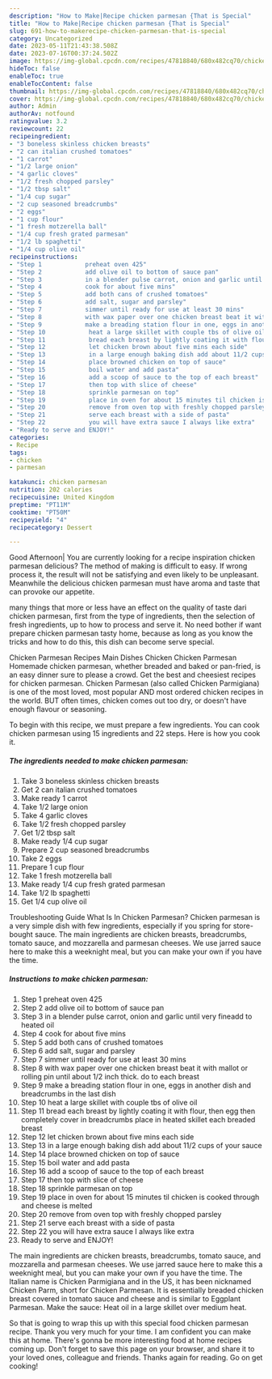 ```yaml
---
description: "How to Make|Recipe chicken parmesan {That is Special"
title: "How to Make|Recipe chicken parmesan {That is Special"
slug: 691-how-to-makerecipe-chicken-parmesan-that-is-special
category: Uncategorized
date: 2023-05-11T21:43:38.508Z
date: 2023-07-16T00:37:24.502Z
image: https://img-global.cpcdn.com/recipes/47818840/680x482cq70/chicken-parmesan-recipe-main-photo.jpg
hideToc: false
enableToc: true
enableTocContent: false
thumbnail: https://img-global.cpcdn.com/recipes/47818840/680x482cq70/chicken-parmesan-recipe-main-photo.jpg
cover: https://img-global.cpcdn.com/recipes/47818840/680x482cq70/chicken-parmesan-recipe-main-photo.jpg
author: Admin
authorAv: notfound
ratingvalue: 3.2
reviewcount: 22
recipeingredient:
- "3 boneless skinless chicken breasts"
- "2 can italian crushed tomatoes"
- "1 carrot"
- "1/2 large onion"
- "4 garlic cloves"
- "1/2 fresh chopped parsley"
- "1/2 tbsp salt"
- "1/4 cup sugar"
- "2 cup seasoned breadcrumbs"
- "2 eggs"
- "1 cup flour"
- "1 fresh motzerella ball"
- "1/4 cup fresh grated parmesan"
- "1/2 lb spaghetti"
- "1/4 cup olive oil"
recipeinstructions:
- "Step 1            preheat oven 425"
- "Step 2            add olive oil to bottom of sauce pan"
- "Step 3            in a blender pulse carrot, onion and garlic until very fineadd to heated oil"
- "Step 4            cook for about five mins"
- "Step 5            add both cans of crushed tomatoes"
- "Step 6            add salt, sugar and parsley"
- "Step 7            simmer until ready for use at least 30 mins"
- "Step 8            with wax paper over one chicken breast beat it with mallot or rolling pin until about 1/2 inch thick. do to each breast"
- "Step 9            make a breading station flour in one, eggs in another dish and breadcrumbs in the last dish"
- "Step 10            heat a large skillet with couple tbs of olive oil"
- "Step 11            bread each breast by lightly coating it with flour, then egg then completely cover in breadcrumbs place in heated skillet each breaded breast"
- "Step 12            let chicken brown about five mins each side"
- "Step 13            in a large enough baking dish add about 11/2 cups of your sauce"
- "Step 14            place browned chicken on top of sauce"
- "Step 15            boil water and add pasta"
- "Step 16            add a scoop of sauce to the top of each breast"
- "Step 17            then top with slice of cheese"
- "Step 18            sprinkle parmesan on top"
- "Step 19            place in oven for about 15 minutes til chicken is cooked through and cheese is melted"
- "Step 20            remove from oven top with freshly chopped parsley"
- "Step 21            serve each breast with a side of pasta"
- "Step 22            you will have extra sauce I always like extra"
- "Ready to serve and ENJOY!"
categories:
- Recipe
tags:
- chicken
- parmesan

katakunci: chicken parmesan 
nutrition: 202 calories
recipecuisine: United Kingdom
preptime: "PT11M"
cooktime: "PT50M"
recipeyield: "4"
recipecategory: Dessert

---
```



Good Afternoon| You are currently looking for a recipe inspiration chicken parmesan delicious? The method of making is difficult to easy. If wrong process it, the result will not be satisfying and even likely to be unpleasant. Meanwhile the delicious chicken parmesan must have aroma and taste that can provoke our appetite.






many things that more or less have an effect on the quality of taste dari chicken parmesan, first from the type of ingredients, then the selection of fresh ingredients, up to how to process and serve it. No need bother if want prepare chicken parmesan tasty home, because as long as you know the tricks and how to do this, this dish can become serve  special.


Chicken Parmesan Recipes Main Dishes Chicken Chicken Parmesan Homemade chicken parmesan, whether breaded and baked or pan-fried, is an easy dinner sure to please a crowd. Get the best and cheesiest recipes for chicken parmesan. Chicken Parmesan (also called Chicken Parmigiana) is one of the most loved, most popular AND most ordered chicken recipes in the world. BUT often times, chicken comes out too dry, or doesn&#39;t have enough flavour or seasoning.


To begin with this recipe, we must prepare a few ingredients. You can cook chicken parmesan using 15 ingredients and 22 steps. Here is how you cook it.

<!--inarticleads1-->

##### The ingredients needed to make chicken parmesan:

1. Take 3 boneless skinless chicken breasts
1. Get 2 can italian crushed tomatoes
1. Make ready 1 carrot
1. Take 1/2 large onion
1. Take 4 garlic cloves
1. Take 1/2 fresh chopped parsley
1. Get 1/2 tbsp salt
1. Make ready 1/4 cup sugar
1. Prepare 2 cup seasoned breadcrumbs
1. Take 2 eggs
1. Prepare 1 cup flour
1. Take 1 fresh motzerella ball
1. Make ready 1/4 cup fresh grated parmesan
1. Take 1/2 lb spaghetti
1. Get 1/4 cup olive oil


Troubleshooting Guide What Is In Chicken Parmesan? Chicken parmesan is a very simple dish with few ingredients, especially if you spring for store-bought sauce. The main ingredients are chicken breasts, breadcrumbs, tomato sauce, and mozzarella and parmesan cheeses. We use jarred sauce here to make this a weeknight meal, but you can make your own if you have the time. 

<!--inarticleads2-->

##### Instructions to make chicken parmesan:

1. Step 1            preheat oven 425
1. Step 2            add olive oil to bottom of sauce pan
1. Step 3            in a blender pulse carrot, onion and garlic until very fineadd to heated oil
1. Step 4            cook for about five mins
1. Step 5            add both cans of crushed tomatoes
1. Step 6            add salt, sugar and parsley
1. Step 7            simmer until ready for use at least 30 mins
1. Step 8            with wax paper over one chicken breast beat it with mallot or rolling pin until about 1/2 inch thick. do to each breast
1. Step 9            make a breading station flour in one, eggs in another dish and breadcrumbs in the last dish
1. Step 10            heat a large skillet with couple tbs of olive oil
1. Step 11            bread each breast by lightly coating it with flour, then egg then completely cover in breadcrumbs place in heated skillet each breaded breast
1. Step 12            let chicken brown about five mins each side
1. Step 13            in a large enough baking dish add about 11/2 cups of your sauce
1. Step 14            place browned chicken on top of sauce
1. Step 15            boil water and add pasta
1. Step 16            add a scoop of sauce to the top of each breast
1. Step 17            then top with slice of cheese
1. Step 18            sprinkle parmesan on top
1. Step 19            place in oven for about 15 minutes til chicken is cooked through and cheese is melted
1. Step 20            remove from oven top with freshly chopped parsley
1. Step 21            serve each breast with a side of pasta
1. Step 22            you will have extra sauce I always like extra
1. Ready to serve and ENJOY!

The main ingredients are chicken breasts, breadcrumbs, tomato sauce, and mozzarella and parmesan cheeses. We use jarred sauce here to make this a weeknight meal, but you can make your own if you have the time. The Italian name is Chicken Parmigiana and in the US, it has been nicknamed Chicken Parm, short for Chicken Parmesan. It is essentially breaded chicken breast covered in tomato sauce and cheese and is similar to Eggplant Parmesan. Make the sauce: Heat oil in a large skillet over medium heat. 

So that is going to wrap this up with this special food chicken parmesan recipe. Thank you very much for your time. I am confident you can make this at home. There's gonna be more interesting food at home recipes coming up. Don't forget to save this page on your browser, and share it to your loved ones, colleague and friends. Thanks again for reading. Go on get cooking!
